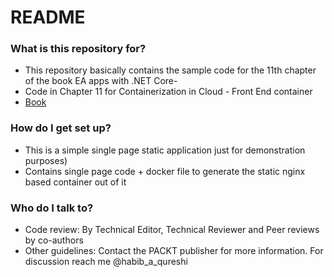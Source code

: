 # README #

### What is this repository for? ###

* This repository basically contains the sample code for the 11th chapter of the book EA apps with .NET Core-
* Code in Chapter 11 for Containerization in Cloud - Front End container
* [Book](https://www.packtpub.com/application-development/enterprise-application-architecture-net-core)

### How do I get set up? ###

* This is a simple single page static application just for demonstration purposes)
* Contains single page code + docker file to generate the static nginx based container out of it

### Who do I talk to? ###

* Code review: By Technical Editor, Technical Reviewer and Peer reviews by co-authors
* Other guidelines: Contact the PACKT publisher for more information. For discussion reach me @habib_a_qureshi